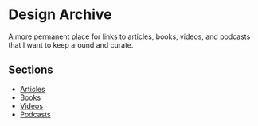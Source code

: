 # Design Archive
A more permanent place for links to articles, books, videos, and podcasts that I want to keep around and curate.

## Sections
* [Articles](https://github.com/danritz/Design-Archive/blob/master/articles.md)
* [Books](https://github.com/danritz/Design-Archive/blob/master/books.md)
* [Videos](https://github.com/danritz/Design-Archive/blob/master/videos.md)
* [Podcasts](https://github.com/danritz/Design-Archive/blob/master/podcasts.md)

